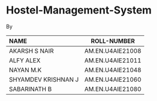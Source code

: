 # Hostel-Management-System

By

| **NAME** | **ROLL-NUMBER** | 
| :--- | :---: | 
| AKARSH S NAIR |AM.EN.U4AIE21008|
| ALFY ALEX | AM.EN.U4AIE21011   |
| NAYAN M.K | AM.EN.U4AIE21048   |
| SHYAMDEV KRISHNAN J | AM.EN.U4AIE21060 |
| SABARINATH B | AM.EN.U4AIE21080 |
